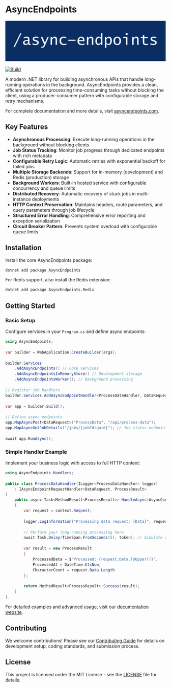 # AsyncEndpoints

![AsyncEndpoints Logo](https://raw.githubusercontent.com/kaushik2901/async-endpoints/74749001092f6ee4f4bd52a1f19b376d4a69da2d/async-endpoints-banner.png "AsyncEndpoints")

[![Build](https://github.com/kaushik2901/async-endpoints/actions/workflows/build.yml/badge.svg)](https://github.com/kaushik2901/async-endpoints/actions/workflows/build.yml)

A modern .NET library for building asynchronous APIs that handle long-running operations in the background. AsyncEndpoints provides a clean, efficient solution for processing time-consuming tasks without blocking the client, using a producer-consumer pattern with configurable storage and retry mechanisms.

For complete documentation and more details, visit <a href="https://asyncendpoints.com" target="_blank">asyncendpoints.com</a>.

## Key Features

- **Asynchronous Processing**: Execute long-running operations in the background without blocking clients
- **Job Status Tracking**: Monitor job progress through dedicated endpoints with rich metadata
- **Configurable Retry Logic**: Automatic retries with exponential backoff for failed jobs
- **Multiple Storage Backends**: Support for in-memory (development) and Redis (production) storage
- **Background Workers**: Built-in hosted service with configurable concurrency and queue limits
- **Distributed Recovery**: Automatic recovery of stuck jobs in multi-instance deployments
- **HTTP Context Preservation**: Maintains headers, route parameters, and query parameters through job lifecycle
- **Structured Error Handling**: Comprehensive error reporting and exception serialization
- **Circuit Breaker Pattern**: Prevents system overload with configurable queue limits

## Installation

Install the core AsyncEndpoints package:

```bash
dotnet add package AsyncEndpoints
```

For Redis support, also install the Redis extension:

```bash
dotnet add package AsyncEndpoints.Redis
```

## Getting Started

### Basic Setup

Configure services in your `Program.cs` and define async endpoints:

```csharp
using AsyncEndpoints;

var builder = WebApplication.CreateBuilder(args);

builder.Services
    .AddAsyncEndpoints() // Core services
    .AddAsyncEndpointsInMemoryStore() // Development storage
    .AddAsyncEndpointsWorker(); // Background processing

// Register job handlers
builder.Services.AddAsyncEndpointHandler<ProcessDataHandler, DataRequest, ProcessResult>("ProcessData");

var app = builder.Build();

// Define async endpoints
app.MapAsyncPost<DataRequest>("ProcessData", "/api/process-data");
app.MapAsyncGetJobDetails("/jobs/{jobId:guid}"); // Job status endpoint

await app.RunAsync();
```

### Simple Handler Example

Implement your business logic with access to full HTTP context:

```csharp
using AsyncEndpoints.Handlers;

public class ProcessDataHandler(ILogger<ProcessDataHandler> logger) 
    : IAsyncEndpointRequestHandler<DataRequest, ProcessResult>
{
    public async Task<MethodResult<ProcessResult>> HandleAsync(AsyncContext<DataRequest> context, CancellationToken token)
    {
        var request = context.Request;
        
        logger.LogInformation("Processing data request: {Data}", request.Data);

        // Perform your long-running processing here
        await Task.Delay(TimeSpan.FromSeconds(5), token); // Simulate work
        
        var result = new ProcessResult
        {
            ProcessedData = $"Processed: {request.Data.ToUpper()}",
            ProcessedAt = DateTime.UtcNow,
            CharacterCount = request.Data.Length
        };
            
        return MethodResult<ProcessResult>.Success(result);
    }
}
```

For detailed examples and advanced usage, visit our <a href="https://asyncendpoints.com" target="_blank">documentation website</a>.

## Contributing

We welcome contributions! Please see our [Contributing Guide](CONTRIBUTING.md) for details on development setup, coding standards, and submission process.

## License

This project is licensed under the MIT License - see the [LICENSE](LICENSE) file for details.
